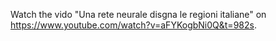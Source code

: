 Watch the vido "Una rete neurale disgna le regioni italiane" on https://www.youtube.com/watch?v=aFYKogbNi0Q&t=982s.
